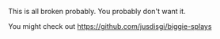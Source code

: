 This is all broken probably. You probably don't want it.

You might check out https://github.com/jusdisgi/biggie-splays
